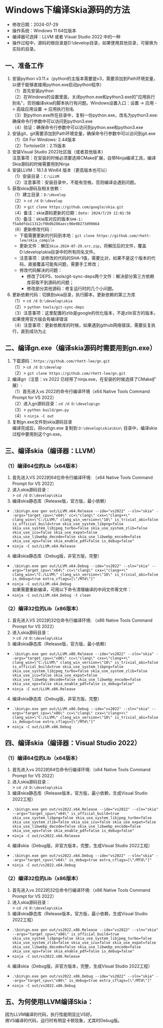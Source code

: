 # Windows下编译Skia源码的方法 - 修改日期：2024-07-29 - 操作系统：Windows 11 64位版本 - 编译器可选择：LLVM 或者 Visual Studio 2022 中的一种 - 操作过程中，源码的根目录是D:\develop目录，如果使用其他目录，可替换为实际的目录。## 一、准备工作1. 安装python v3.11.x（python的主版本需要是v3，需要添加到Path环境变量，以便于能够直接用python.exe启动python程序）    （1）首先安装python    （2）在Windows的设置里面，关闭python.exe和python3.exe的"应用执行别名"，否则编译skia的脚本执行有问题。Windows设置入口：设置 -> 应用 -> 高级应用设置 -> 应用执行别名    （3）到python.exe所在目录中，复制一份python.exe，改名为python3.exe: 确保命令行参数中可以访问到python3.exe   （4）验证：确保命令行参数中可以访问到python.exe和python3.exe     2. 安装git，git需要添加到Path环境变量，确保命令行参数中可以访问到git.exe    （1）Git For Windows: 2.44版本    （2）TortoiseGit：2.15版本3. 安装Visual Studio 2022社区版（或者其他版本）       注意事项：在安装的时候必须要选择CMake扩展，自带Ninja编译工具，编译Skia源码的时候需要用到Ninja4. 安装LLVM：18.1.8 Win64 版本（更高版本也可以）    （1）安装目录：`C:\LLVM`    （2）注意事项：安装目录中，不能有空格，否则编译会遇到问题。5. 获取skia源码及相关依赖：    （1）建立目录：`D:\develop`    （2）\> `cd /d D:\develop`    （3）\> `git clone https://github.com/google/skia.git`    （4）备注：skia源码更新的日期：`Date: 2024/7/29 12:01:56`    （5）备注：skia库对应的版本`SHA-1: f5a8dfda11312cf0b0b286aecc90e98273d99664`    （6）更新修改代码：        - 下载需要更新的代码到本地：`git clone https://github.com/rhett-lee/skia_compile`    - 更新文件：解压`Skia.2024-07-29.src.zip`，将解压后的文件，覆盖D:\develop\skia目录中的所有同名文件。    - 注意事项：该修改的代码的SHA-1值，需要比对，如果不是这个版本的代码，直接覆盖可能有问题，需要手工修改；    - 修改代码解决的问题：        - 修改了DEPS、tools/git-sync-deps两个文件：解决部分第三方依赖库获取不到源码的问题；        - 修改部分其他源码：修复运行时的几个小问题。    6. 更新依赖代码：切换到skia目录，执行脚本，更新依赖的第三方库    （1）\> `cd /d D:\develop\skia`    （2）\> `python tools/git-sync-deps`    （3）注意事项：这里配置的zlib是google的优化版本，不是zlib官方的版本，如果使用官方版会有编译错误    （4）注意事项：更新依赖库的时候，如果遇到github网络错误，需要反复执行，直到成功为止## 二、编译gn.exe（编译skia源码时需要用到gn.exe）1. 下载源码：`https://github.com/rhett-lee/gn.git`    （1）\> `cd /d D:\develop`    （2）\> `git clone https://github.com/rhett-lee/gn.git`2. 编译gn（注意：vs 2022 已经带了ninja.exe，在安装的时候选择了CMake扩展）:    （1）首先进入vs 2022的命令行编译环境（x64 Native Tools Command Prompt for VS 2022）    （2）进入gn源码目录：`cd /d D:\develop\gn`    （3）\> `python build/gen.py`    （4）\> `ninja -C out`    3. 复制gn.exe文件到skia源码目录    编译完成后，将out\gn.exe 复制到 `D:\develop\skia\bin\` 目录中，编译skia过程中要用到这个gn.exe。## 三、编译skia（编译器：LLVM）### （1）编译64位的Lib（x64版本）1. 首先进入VS 2022的64位命令行编译环境: （x64 Native Tools Command Prompt for VS 2022）2. 进入skia源码目录：    \> `cd /d D:\develop\skia`3. 编译skia静态库（Release版，官方版，最小依赖） - `.\bin\gn.exe gen out/LLVM.x64.Release --ide="vs2022" --sln="skia" --args="target_cpu=\"x64\" cc=\"clang\" cxx=\"clang++\" clang_win=\"C:/LLVM\" clang_win_version=\"18\" is_trivial_abi=false is_official_build=true skia_use_system_libpng=false skia_use_system_libjpeg_turbo=false skia_use_system_zlib=false skia_use_icu=false skia_use_expat=false skia_use_libwebp_decode=false skia_use_libwebp_encode=false skia_use_xps=false skia_enable_pdf=false is_debug=false"`     - `ninja -C out/LLVM.x64.Release`4. 编译skia静态库（Debug版，非官方版，完整） - `.\bin\gn.exe gen out/LLVM.x64.Debug --ide="vs2022" --sln="skia" --args="target_cpu=\"x64\" cc=\"clang\" cxx=\"clang++\" clang_win=\"C:/LLVM\" clang_win_version=\"18\" is_trivial_abi=false is_debug=true extra_cflags=[\"/MTd\"]"`     - `ninja -C out/LLVM.x64.Debug`     如果需要重新编译，可用以下命令清理编译的中间文件等文件： - `ninja -C out/LLVM.x64.Debug -t clean` ### （2）编译32位的Lib（x86版本）1. 首先进入VS 2022的32位命令行编译环境: （x86 Native Tools Command Prompt for VS 2022）2. 进入skia源码目录：    \> `cd /d D:\develop\skia`3. 编译skia静态库（Release版，官方版，最小依赖） - `.\bin\gn.exe gen out/LLVM.x86.Release --ide="vs2022" --sln="skia" --args="target_cpu=\"x86\" cc=\"clang\" cxx=\"clang++\" clang_win=\"C:/LLVM\" clang_win_version=\"18\" is_trivial_abi=false is_official_build=true skia_use_system_libpng=false skia_use_system_libjpeg_turbo=false skia_use_system_zlib=false skia_use_icu=false skia_use_expat=false skia_use_libwebp_decode=false skia_use_libwebp_encode=false skia_use_xps=false skia_enable_pdf=false is_debug=false"`     - `ninja -C out/LLVM.x86.Release`4. 编译skia静态库（Debug版，非官方版，完整） - `.\bin\gn.exe gen out/LLVM.x86.Debug --ide="vs2022" --sln="skia" --args="target_cpu=\"x86\" cc=\"clang\" cxx=\"clang++\" clang_win=\"C:/LLVM\" clang_win_version=\"18\" is_trivial_abi=false is_debug=true extra_cflags=[\"/MTd\"]"`     - `ninja -C out/LLVM.x86.Debug`## 四、编译skia（编译器：Visual Studio 2022）### （1）编译64位的Lib（x64版本）1. 首先进入vs 2022的64位命令行编译环境:（x64 Native Tools Command Prompt for VS 2022）2. 进入skia源码目录：    \> `cd /d D:\develop\skia`3. 编译skia静态库（Release版本，官方版，最小依赖，生成Visual Studio 2022工程） - `.\bin\gn.exe gen out/vs2022.x64.Release --ide="vs2022" --sln="skia" --args="target_cpu=\"x64\" is_official_build=true skia_use_system_libpng=false skia_use_system_libjpeg_turbo=false skia_use_system_zlib=false skia_use_icu=false skia_use_expat=false skia_use_libwebp_decode=false skia_use_libwebp_encode=false skia_use_xps=false skia_enable_pdf=false is_debug=false"`     - `ninja -C out/vs2022.x64.Release`       4. 编译skia（Debug版，非官方版本，完整，生成Visual Studio 2022工程） - `.\bin\gn.exe gen out/vs2022.x64.Debug --ide="vs2022" --sln="skia" --args="target_cpu=\"x64\" is_debug=true extra_cflags=[\"/MTd\"]"`     - `ninja -C out/vs2022.x64.Debug`### （2）编译32位的Lib（x86版本）1. 首先进入vs 2022的32位命令行编译环境:（x86 Native Tools Command Prompt for VS 2022）2. 进入skia源码目录：    \> `cd /d D:\develop\skia`3. 编译skia静态库（Release版本，官方版，最小依赖，生成Visual Studio 2022工程） - `.\bin\gn.exe gen out/vs2022.x86.Release --ide="vs2022" --sln="skia" --args="target_cpu=\"x86\" is_official_build=true skia_use_system_libpng=false skia_use_system_libjpeg_turbo=false skia_use_system_zlib=false skia_use_icu=false skia_use_expat=false skia_use_libwebp_decode=false skia_use_libwebp_encode=false skia_use_xps=false skia_enable_pdf=false is_debug=false"`     - `ninja -C out/vs2022.x86.Release`       4. 编译skia（Debug版，非官方版本，完整，生成Visual Studio 2022工程） - `.\bin\gn.exe gen out/vs2022.x86.Debug --ide="vs2022" --sln="skia" --args="target_cpu=\"x86\" is_debug=true extra_cflags=[\"/MTd\"]"`     - `ninja -C out/vs2022.x86.Debug`   ## 五、为何使用LLVM编译Skia：    因为LLVM编译的代码，执行性能明显比VS好。    用VS编译的代码，运行时有明显卡顿现象，尤其时Debug版。